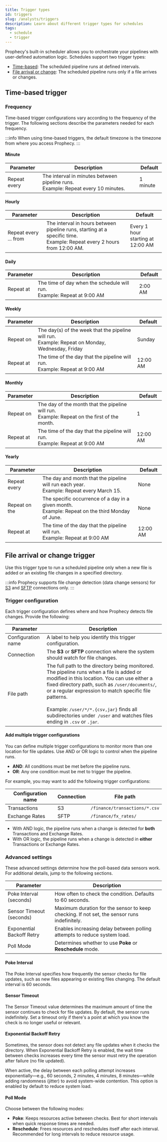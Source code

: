 ```yaml
---
title: Trigger types
id: triggers
slug: /analysts/triggers
description: Learn about different trigger types for schedules
tags:
  - schedule
  - trigger
---
```


Prophecy's built-in scheduler allows you to orchestrate your pipelines with user-defined automation logic. Schedules support two trigger types:

- [Time-based](#time-based-trigger): The scheduled pipeline runs at defined intervals.
- [File arrival or change](#file-arrival-or-change-trigger): The scheduled pipeline runs only if a file arrives or changes.

## Time-based trigger

### Frequency

Time-based trigger configurations vary according to the frequency of the trigger. The following sections describe the parameters needed for each frequency.

:::info
When using time-based triggers, the default timezone is the timezone from where you access Prophecy.
:::

#### Minute

| Parameter    | Description                                                                          | Default  |
| ------------ | ------------------------------------------------------------------------------------ | -------- |
| Repeat every | The interval in minutes between pipeline runs.<br/>Example: Repeat every 10 minutes. | 1 minute |

#### Hourly

| Parameter             | Description                                                                                                                | Default                               |
| --------------------- | -------------------------------------------------------------------------------------------------------------------------- | ------------------------------------- |
| Repeat every ... from | The interval in hours between pipeline runs, starting at a specific time.<br/>Example: Repeat every 2 hours from 12:00 AM. | Every 1 hour<br/>starting at 12:00 AM |

#### Daily

| Parameter | Description                                                                | Default |
| --------- | -------------------------------------------------------------------------- | ------- |
| Repeat at | The time of day when the schedule will run.<br/>Example: Repeat at 9:00 AM | 2:00 AM |

#### Weekly

| Parameter | Description                                                                                         | Default  |
| --------- | --------------------------------------------------------------------------------------------------- | -------- |
| Repeat on | The day(s) of the week that the pipeline will run.<br/>Example: Repeat on Monday, Wednesday, Friday | Sunday   |
| Repeat at | The time of the day that the pipeline will run.<br/>Example: Repeat at 9:00 AM                      | 12:00 AM |

#### Monthly

| Parameter | Description                                                                                     | Default  |
| --------- | ----------------------------------------------------------------------------------------------- | -------- |
| Repeat on | The day of the month that the pipeline will run.<br/>Example: Repeat on the first of the month. | 1        |
| Repeat at | The time of the day that the pipeline will run.<br/>Example: Repeat at 9:00 AM                  | 12:00 AM |

#### Yearly

| Parameter     | Description                                                                                         | Default  |
| ------------- | --------------------------------------------------------------------------------------------------- | -------- |
| Repeat every  | The day and month that the pipeline will run each year.<br/>Example: Repeat every March 15.         | None     |
| Repeat on the | The specific occurrence of a day in a given month.<br/>Example: Repeat on the third Monday of June. | None     |
| Repeat at     | The time of the day that the pipeline will run.<br/>Example: Repeat at 9:00 AM                      | 12:00 AM |

## File arrival or change trigger

Use this trigger type to run a scheduled pipeline only when a new file is added or an existing file changes in a specified directory.

:::info
Prophecy supports file change detection (data change sensors) for [S3](/administration/fabrics/prophecy-fabrics/connections/s3) and [SFTP](/administration/fabrics/prophecy-fabrics/connections/sftp) connections only.
:::

### Trigger configuration

Each trigger configuration defines where and how Prophecy detects file changes. Provide the following:

| Parameter          | Description                                                                                                                                                                                                                                                                                                                                                                        |
| ------------------ | ---------------------------------------------------------------------------------------------------------------------------------------------------------------------------------------------------------------------------------------------------------------------------------------------------------------------------------------------------------------------------------- |
| Configuration name | A label to help you identify this trigger configuration.                                                                                                                                                                                                                                                                                                                           |
| Connection         | The **S3** or **SFTP** connection where the system should watch for file changes.                                                                                                                                                                                                                                                                                                  |
| File path          | The full path to the directory being monitored. The pipeline runs when a file is added or modified in this location. You can use either a fixed directory path, such as `/user/documents/`, or a regular expression to match specific file patterns. <br/><br/>Example: `/user/*/*.{csv,jar}` finds all subdirectories under` /user` and watches files ending in `.csv` or `.jar`. |

#### Add multiple trigger configurations

You can define multiple trigger configurations to monitor more than one location for file updates. Use AND or OR logic to control when the pipeline runs.

- **AND**: All conditions must be met before the pipeline runs.
- **OR**: Any one condition must be met to trigger the pipeline.

For example, you may want to add the following trigger configurations:

| Configuration name | Connection | File path                     |
| ------------------ | ---------- | ----------------------------- |
| Transactions       | S3         | `/finance/transactions/*.csv` |
| Exchange Rates     | SFTP       | `/finance/fx_rates/`          |

- With AND logic, the pipeline runs when a change is detected for **both** Transactions and Exchange Rates.
- With OR logic, the pipeline runs when a change is detected in **either** Transactions or Exchange Rates.

### Advanced settings

These advanced settings determine how the poll-based data sensors work. For additional details, jump to the following sections.

| Parameter                 | Description                                                                                 |
| ------------------------- | ------------------------------------------------------------------------------------------- |
| Poke Interval (seconds)   | How often to check the condition. Defaults to 60 seconds.                                   |
| Sensor Timeout (seconds)  | Maximum duration for the sensor to keep checking. If not set, the sensor runs indefinitely. |
| Exponential Backoff Retry | Enables increasing delay between polling attempts to reduce system load.                    |
| Poll Mode                 | Determines whether to use **Poke** or **Reschedule** mode.                                  |

#### Poke Interval

The Poke Interval specifies how frequently the sensor checks for file updates, such as new files appearing or existing files changing. The default interval is 60 seconds.

#### Sensor Timeout

The Sensor Timeout value determines the maximum amount of time the sensor continues to check for file updates. By default, the sensor runs indefinitely. Set a timeout only if there's a point at which you know the check is no longer useful or relevant.

#### Exponential Backoff Retry

Sometimes, the sensor does not detect any file updates when it checks the directory. When Exponential Backoff Retry is enabled, the wait time between checks increases every time the sensor must retry the operation after failure (no file updated).

When active, the delay between each polling attempt increases exponentially—e.g., 60 seconds, 2 minutes, 4 minutes, 8 minutes—while adding randomness (jitter) to avoid system-wide contention. This option is enabled by default to reduce system load.

#### Poll Mode

Choose between the following modes:

- **Poke**: Keeps resources active between checks. Best for short intervals when quick response times are needed.
- **Reschedule**: Frees resources and reschedules itself after each interval. Recommended for long intervals to reduce resource usage.
